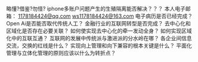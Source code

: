略懂?借鉴?勿怪? iphone多账户问题产生的生殖隔离能否解决？？？ 本人电子邮箱： 1178184424@qq.com ws1178184424@163.com 电子病历是否已经完成？ Open Ai是否能否取代传统人工？ 金融行业的互联网转型是否完成？ 去中心化和区域化是否存在必要关联？ 如何使实现去中心化的牵一发动全身？ 如何实现区域化中的互联互通？ 互联网的发展中传统派与激进派的分水岭在哪？ 各企业间信息交流，交换的红线是什么？ 实现向上管理和向下兼容的根本关键是什么？ 平面化管理与立体化管理的原则应该以什么为转折点？
